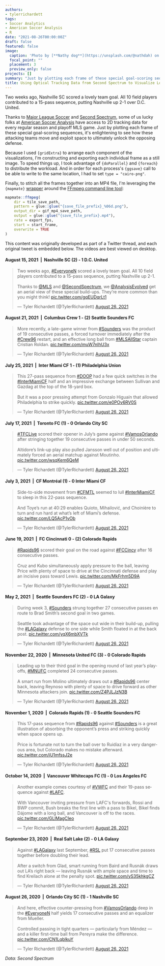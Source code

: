 ```yaml
---
authors:
- tylerrichardett
tags:
- Soccer Analytics
- American Soccer Analysis
- R
date: "2021-08-26T00:00:00Z"
draft: false
featured: false
image:
  caption: 'Photo by [**Nathy dog**](https://unsplash.com/@nathdah) on [**Unsplash**](https://unsplash.com/photos/z1uDmJx3ZEQ).'
  focal_point: ""
  placement: 3
  preview_only: false
projects: []
summary: "Just by plotting each frame of these special goal-scoring sequences, it's enlightening to see how these attacking teams move and exploit space to ultimately unlock the opposing defense."
title: Using Optical Tracking Data from Second Spectrum to Visualize Long Goal-scoring Build-ups
---
```


Two weeks ago, Nashville SC scored a lovely team goal. All 10 field players contributed to a 15-pass sequence, putting Nashville up 2-1 over D.C. United.

Thanks to [Major League Soccer](https://www.mlssoccer.com/) and [Second Spectrum](https://www.secondspectrum.com/index.html), some of us lucky folks at [American Soccer Analysis](https://www.americansocceranalysis.com/) have access to 2D tracking data for every regular season and playoff MLS game. Just by plotting each frame of these special goal-scoring sequences, it's enlightening to see how these attacking teams move and exploit space to ultimately unlock the opposing defense.

Because I used `{gridExtra}` to arrange each component of the visualizations, I'm constructing and exporting each individual frame as a still image. To speed things up, I took advantage of `{doParallel}` and `{foreach}` to distribute the workload. And in order for each process's `{ggsave}` call to be able to write to the same location, I had to set `type = "cairo-png"`.

Finally, to stitch all the frames together into an MP4 file, I'm leveraging the `{mapmate}` [wrapper](https://leonawicz.github.io/mapmate/articles/ffmpeg.html) around the [FFmpeg command line tool](https://www.ffmpeg.org/):

```r
mapmate::ffmpeg(
    dir = tile_save_path, 
    pattern = glue::glue("{save_file_prefix}_%06d.png"),
    output_dir = gif_mp4_save_path, 
    output = glue::glue("{save_file_prefix}.mp4"),
    rate = export_fps, 
    start = start_frame, 
    overwrite = TRUE
)
```

This content was originally developed as part of a Twitter thread, and each original tweet is embedded below. The videos are best viewed on desktop.

#### August 15, 2021  &nbsp;|&nbsp; Nashville SC (2) - 1 D.C. United

<blockquote class="twitter-tweet"><p lang="en" dir="ltr">Two weeks ago, <a href="https://twitter.com/hashtag/EveryoneN?src=hash&amp;ref_src=twsrc%5Etfw">#EveryoneN</a> scored a lovely team goal. All 10 field players contributed to a 15-pass sequence, putting Nashville up 2-1.<br><br>Thanks to <a href="https://twitter.com/MLS?ref_src=twsrc%5Etfw">@MLS</a> and <a href="https://twitter.com/SecondSpectrum?ref_src=twsrc%5Etfw">@SecondSpectrum</a>, we <a href="https://twitter.com/AnalysisEvolved?ref_src=twsrc%5Etfw">@AnalysisEvolved</a> get an aerial view of these special build-ups. They’re more common than you might think! <a href="https://t.co/gqEUDqrLt1">pic.twitter.com/gqEUDqrLt1</a></p>&mdash; Tyler Richardett (@TylerRichardett) <a href="https://twitter.com/TylerRichardett/status/1430980050220994561?ref_src=twsrc%5Etfw">August 26, 2021</a></blockquote> <script async src="https://platform.twitter.com/widgets.js" charset="utf-8"></script>

#### August 21, 2021  &nbsp;|&nbsp; Columbus Crew 1 - (2) Seattle Sounders FC

<blockquote class="twitter-tweet" data-conversation="none"><p lang="en" dir="ltr">More recently, a late-game winner from <a href="https://twitter.com/hashtag/Sounders?src=hash&amp;ref_src=twsrc%5Etfw">#Sounders</a> was the product of 19 consecutive passes, a forced turnover immediately after the <a href="https://twitter.com/hashtag/Crew96?src=hash&amp;ref_src=twsrc%5Etfw">#Crew96</a> restart, and an effective long ball from <a href="https://twitter.com/hashtag/MLSAllStar?src=hash&amp;ref_src=twsrc%5Etfw">#MLSAllStar</a> captain Cristian Roldan. <a href="https://t.co/muW7nIhU3x">pic.twitter.com/muW7nIhU3x</a></p>&mdash; Tyler Richardett (@TylerRichardett) <a href="https://twitter.com/TylerRichardett/status/1430980520452710400?ref_src=twsrc%5Etfw">August 26, 2021</a></blockquote> <script async src="https://platform.twitter.com/widgets.js" charset="utf-8"></script>

#### July 25, 2021  &nbsp;|&nbsp; Inter Miami CF 1 - (1) Philadelphia Union

<blockquote class="twitter-tweet" data-conversation="none"><p lang="en" dir="ltr">This 27-pass sequence from <a href="https://twitter.com/hashtag/DOOP?src=hash&amp;ref_src=twsrc%5Etfw">#DOOP</a> had a few quick switches in the <a href="https://twitter.com/hashtag/InterMiamiCF?src=hash&amp;ref_src=twsrc%5Etfw">#InterMiamiCF</a> half and an impressive exchange between Sullivan and Gazdag at the top of the 18-yard box.<br><br>But it was a poor pressing attempt from Gonzalo Higuaín that allowed Philadelphia to strike quickly. <a href="https://t.co/e0POv6RV0S">pic.twitter.com/e0POv6RV0S</a></p>&mdash; Tyler Richardett (@TylerRichardett) <a href="https://twitter.com/TylerRichardett/status/1430980932845154313?ref_src=twsrc%5Etfw">August 26, 2021</a></blockquote> <script async src="https://platform.twitter.com/widgets.js" charset="utf-8"></script>

#### July 17, 2021  &nbsp;|&nbsp; Toronto FC (1) - 0 Orlando City SC

<blockquote class="twitter-tweet" data-conversation="none"><p lang="en" dir="ltr"><a href="https://twitter.com/hashtag/TFCLive?src=hash&amp;ref_src=twsrc%5Etfw">#TFCLive</a> scored their opener in July’s game against <a href="https://twitter.com/hashtag/VamosOrlando?src=hash&amp;ref_src=twsrc%5Etfw">#VamosOrlando</a> after stringing together 19 consecutive passes in under 50 seconds.<br><br>Altidore’s link-up play also pulled Jansson well out of position and ultimately forced an aerial matchup against Moutinho. <a href="https://t.co/wsqKem6QeM">pic.twitter.com/wsqKem6QeM</a></p>&mdash; Tyler Richardett (@TylerRichardett) <a href="https://twitter.com/TylerRichardett/status/1430981203553886217?ref_src=twsrc%5Etfw">August 26, 2021</a></blockquote> <script async src="https://platform.twitter.com/widgets.js" charset="utf-8"></script>

#### July 3, 2021  &nbsp;|&nbsp; CF Montréal (1) - 0 Inter Miami CF

<blockquote class="twitter-tweet" data-conversation="none"><p lang="en" dir="ltr">Side-to-side movement from <a href="https://twitter.com/hashtag/CFMTL?src=hash&amp;ref_src=twsrc%5Etfw">#CFMTL</a> seemed to lull <a href="https://twitter.com/hashtag/InterMiamiCF?src=hash&amp;ref_src=twsrc%5Etfw">#InterMiamiCF</a> to sleep in this 22-pass sequence.<br><br>And Toye’s run at 40:29 enables Quioto, Mihailović, and Choinière to turn and run hard at what’s left of Miami’s defense. <a href="https://t.co/LQ5AcP1vOb">pic.twitter.com/LQ5AcP1vOb</a></p>&mdash; Tyler Richardett (@TylerRichardett) <a href="https://twitter.com/TylerRichardett/status/1430981269597343746?ref_src=twsrc%5Etfw">August 26, 2021</a></blockquote> <script async src="https://platform.twitter.com/widgets.js" charset="utf-8"></script>

#### June 19, 2021  &nbsp;|&nbsp; FC Cincinnati 0 - (2) Colorado Rapids

<blockquote class="twitter-tweet" data-conversation="none"><p lang="en" dir="ltr"><a href="https://twitter.com/hashtag/Rapids96?src=hash&amp;ref_src=twsrc%5Etfw">#Rapids96</a> scored their goal on the road against <a href="https://twitter.com/hashtag/FCCincy?src=hash&amp;ref_src=twsrc%5Etfw">#FCCincy</a> after 16 consecutive passes.<br><br>Cruz and Kubo simultaneously apply pressure to the ball, leaving Price with plenty of space to drive at the Cincinnati defense and play an incisive pass toward Lewis. <a href="https://t.co/MkFrhm5D9A">pic.twitter.com/MkFrhm5D9A</a></p>&mdash; Tyler Richardett (@TylerRichardett) <a href="https://twitter.com/TylerRichardett/status/1430981323443822601?ref_src=twsrc%5Etfw">August 26, 2021</a></blockquote> <script async src="https://platform.twitter.com/widgets.js" charset="utf-8"></script>

#### May 2, 2021  &nbsp;|&nbsp; Seattle Sounders FC (2) - 0 LA Galaxy

<blockquote class="twitter-tweet" data-conversation="none"><p lang="en" dir="ltr">During week 3, <a href="https://twitter.com/hashtag/Sounders?src=hash&amp;ref_src=twsrc%5Etfw">#Sounders</a> strung together 27 consecutive passes en route to Brad Smith’s second goal in two games.<br><br>Seattle took advantage of the space out wide in their build-up, pulling the <a href="https://twitter.com/hashtag/LAGalaxy?src=hash&amp;ref_src=twsrc%5Etfw">#LAGalaxy</a> defense to one side while Smith floated in at the back post. <a href="https://t.co/yqX6mbXVTk">pic.twitter.com/yqX6mbXVTk</a></p>&mdash; Tyler Richardett (@TylerRichardett) <a href="https://twitter.com/TylerRichardett/status/1430981390254977024?ref_src=twsrc%5Etfw">August 26, 2021</a></blockquote> <script async src="https://platform.twitter.com/widgets.js" charset="utf-8"></script>

#### November 22, 2020  &nbsp;|&nbsp; Minnesota United FC (3) - 0 Colorado Rapids

<blockquote class="twitter-tweet" data-conversation="none"><p lang="en" dir="ltr">Leading up to their third goal in the opening round of last year’s playoffs, <a href="https://twitter.com/hashtag/MNUFC?src=hash&amp;ref_src=twsrc%5Etfw">#MNUFC</a> completed 24 consecutive passes.<br><br>A smart run from Molino ultimately draws out a <a href="https://twitter.com/hashtag/Rapids96?src=hash&amp;ref_src=twsrc%5Etfw">#Rapids96</a> center back, leaving Reynoso with plenty of space to drive forward as other Minnesota attackers join. <a href="https://t.co/Z4PJLJzN3B">pic.twitter.com/Z4PJLJzN3B</a></p>&mdash; Tyler Richardett (@TylerRichardett) <a href="https://twitter.com/TylerRichardett/status/1430981455371456518?ref_src=twsrc%5Etfw">August 26, 2021</a></blockquote> <script async src="https://platform.twitter.com/widgets.js" charset="utf-8"></script>

#### November 1, 2020  &nbsp;|&nbsp; Colorado Rapids (1) - 0 Seattle Sounders FC

<blockquote class="twitter-tweet" data-conversation="none"><p lang="en" dir="ltr">This 17-pass sequence from <a href="https://twitter.com/hashtag/Rapids96?src=hash&amp;ref_src=twsrc%5Etfw">#Rapids96</a> against <a href="https://twitter.com/hashtag/Sounders?src=hash&amp;ref_src=twsrc%5Etfw">#Sounders</a> is a great illustration of absorbing the opponent’s press and striking quickly when space opens up.<br><br>Price is fortunate not to turn the ball over to Ruidíaz in a very dangerous area, but Colorado makes no mistake afterward. <a href="https://t.co/iU1mfssJ2e">pic.twitter.com/iU1mfssJ2e</a></p>&mdash; Tyler Richardett (@TylerRichardett) <a href="https://twitter.com/TylerRichardett/status/1430981533452615684?ref_src=twsrc%5Etfw">August 26, 2021</a></blockquote> <script async src="https://platform.twitter.com/widgets.js" charset="utf-8"></script>

#### October 14, 2020  &nbsp;|&nbsp; Vancouver Whitecaps FC (1) - 0 Los Angeles FC

<blockquote class="twitter-tweet" data-conversation="none"><p lang="en" dir="ltr">Another example comes courtesy of <a href="https://twitter.com/hashtag/VWFC?src=hash&amp;ref_src=twsrc%5Etfw">#VWFC</a> and their 19-pass sequence against <a href="https://twitter.com/hashtag/LAFC?src=hash&amp;ref_src=twsrc%5Etfw">#LAFC</a>.<br><br>With Vancouver inviting pressure from LAFC&#39;s forwards, Rossi and BWP commit, Bush breaks the first line with a pass to Bikel, Bikel finds Dájome with a long ball, and Vancouver is off to the races. <a href="https://t.co/GLlMagCIeo">pic.twitter.com/GLlMagCIeo</a></p>&mdash; Tyler Richardett (@TylerRichardett) <a href="https://twitter.com/TylerRichardett/status/1430981598380498956?ref_src=twsrc%5Etfw">August 26, 2021</a></blockquote> <script async src="https://platform.twitter.com/widgets.js" charset="utf-8"></script>

#### September 23, 2020  &nbsp;|&nbsp; Real Salt Lake (2) - 0 LA Galaxy

<blockquote class="twitter-tweet" data-conversation="none"><p lang="en" dir="ltr">Against <a href="https://twitter.com/hashtag/LAGalaxy?src=hash&amp;ref_src=twsrc%5Etfw">#LAGalaxy</a> last September, <a href="https://twitter.com/hashtag/RSL?src=hash&amp;ref_src=twsrc%5Etfw">#RSL</a> put 17 consecutive passes together before doubling their lead.<br><br>After a switch from Glad, smart running from Baird and Rusnák draws out LA’s right back — leaving Rusnák with ample space and time to find Kreilach alone at the penalty spot. <a href="https://t.co/yS35khkgCZ">pic.twitter.com/yS35khkgCZ</a></p>&mdash; Tyler Richardett (@TylerRichardett) <a href="https://twitter.com/TylerRichardett/status/1430981663123779589?ref_src=twsrc%5Etfw">August 26, 2021</a></blockquote> <script async src="https://platform.twitter.com/widgets.js" charset="utf-8"></script>

#### August 26, 2020  &nbsp;|&nbsp; Orlando City SC (1) - 1 Nashville SC

<blockquote class="twitter-tweet" data-conversation="none"><p lang="en" dir="ltr">And here, effective counter-pressing from <a href="https://twitter.com/hashtag/VamosOrlando?src=hash&amp;ref_src=twsrc%5Etfw">#VamosOrlando</a> deep in the <a href="https://twitter.com/hashtag/EveryoneN?src=hash&amp;ref_src=twsrc%5Etfw">#EveryoneN</a> half yields 17 consecutive passes and an equalizer from Mueller.<br><br>Controlled passing in tight quarters — particularly from Méndez — and a killer first-time ball from Pereyra make the difference. <a href="https://t.co/CN1LqblkuY">pic.twitter.com/CN1LqblkuY</a></p>&mdash; Tyler Richardett (@TylerRichardett) <a href="https://twitter.com/TylerRichardett/status/1430981724054360066?ref_src=twsrc%5Etfw">August 26, 2021</a></blockquote> <script async src="https://platform.twitter.com/widgets.js" charset="utf-8"></script>

*Data: Second Spectrum*
